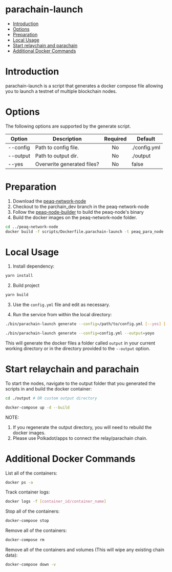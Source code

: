 # parachain-launch

- [Introduction](#introduction)
- [Options](#options)
- [Preparation](#preparation)
- [Local Usage](#local-usage)
- [Start relaychain and parachain](#start-relaychain-and-parachain)
- [Additional Docker Commands](#additional-docker-commands)

# Introduction

parachain-launch is a script that generates a docker compose file allowing you to launch a testnet of multiple blockchain nodes.

# Options

The following options are supported by the generate script.

| Option        | Description                |Required            | Default      |
| ------------- |----------------------------|:------------------:|--------------|
| --config      | Path to config file.       | No                 | ./config.yml |
| --output      | Path to output dir.        | No                 | ./output     |
| --yes         | Overwrite generated files? | No                 | false        |

# Preparation

1. Download the [peaq-network-node](https://github.com/peaqnetwork/peaq-network-node)
2. Checkout to the parchain_dev branch in the peaq-network-node
3. Follow the [peaq-node-builder](https://github.com/peaqnetwork/peaq-node-builder) to build the peaq-node's binary
4. Build the docker images on the peaq-network-node folder.
```sh
cd ../peaq-network-node
docker build -f scripts/Dockerfile.parachain-launch -t peaq_para_node .
```

# Local Usage

1. Install dependency:

```sh
yarn install
```

2. Build project

```sh
yarn build
```

3. Use the `config.yml` file and edit as necessary.

4. Run the service from within the local directory:

```sh
./bin/parachain-launch generate --config=/path/to/config.yml [--yes] [--output=/path/to/output]
```

```sh
./bin/parachain-launch generate --config=config.yml --output=yoyo
```

This will generate the docker files a folder called `output` in your current working directory or in the directory provided to the `--output` option.

# Start relaychain and parachain

To start the nodes, navigate to the output folder that you generated the scripts in and build the docker container:

```sh
cd ./output # OR custom output directory

docker-compose up -d --build
```

NOTE:

1. If you regenerate the output directory, you will need to rebuild the docker images.
2. Please use Polkadot/apps to connect the relay/parachain chain.

# Additional Docker Commands

List all of the containers:

```sh
docker ps -a
```

Track container logs:

```sh
docker logs -f [container_id/container_name]
```

Stop all of the containers:

```sh
docker-compose stop
```

Remove all of the containers:

```sh
docker-compose rm
```

Remove all of the containers and volumes (This will wipe any existing chain data):

```sh
docker-compose down -v
```
